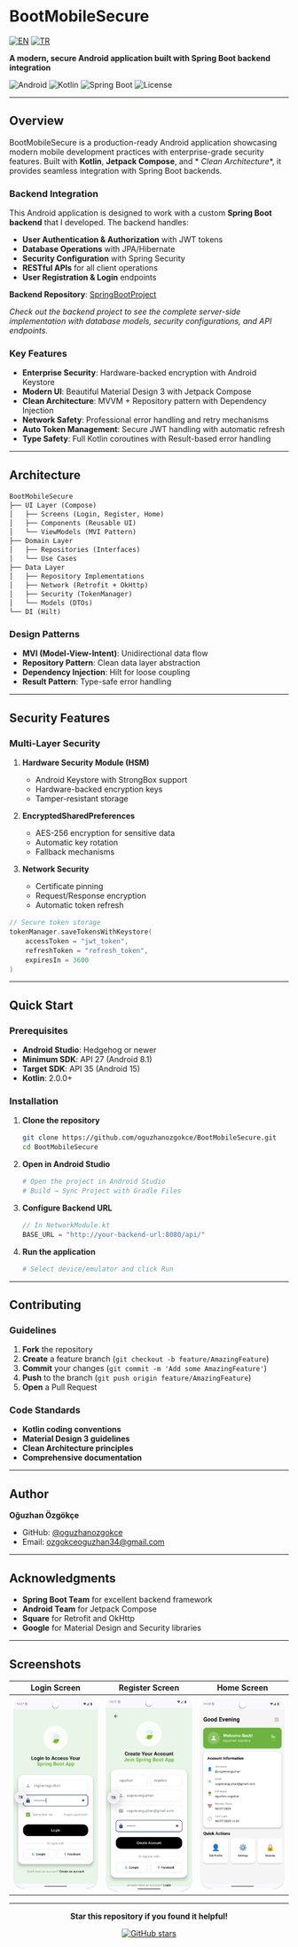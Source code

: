 # BootMobileSecure

[![EN](https://img.shields.io/badge/lang-en-blue.svg)](README.md)
[![TR](https://img.shields.io/badge/lang-tr-red.svg)](README_TR.md)

**A modern, secure Android application built with Spring Boot backend integration**

![Android](https://img.shields.io/badge/Android-API%2027+-green.svg)
![Kotlin](https://img.shields.io/badge/Kotlin-2.0.0-blue.svg)
![Spring Boot](https://img.shields.io/badge/Spring%20Boot-Compatible-brightgreen.svg)
![License](https://img.shields.io/badge/License-MIT-yellow.svg)

---

## Overview

BootMobileSecure is a production-ready Android application showcasing modern mobile development
practices with enterprise-grade security features. Built with **Kotlin**, **Jetpack Compose**, and *
*Clean Architecture**, it provides seamless integration with Spring Boot backends.

### Backend Integration

This Android application is designed to work with a custom **Spring Boot backend** that I developed.
The backend handles:

- **User Authentication & Authorization** with JWT tokens
- **Database Operations** with JPA/Hibernate
- **Security Configuration** with Spring Security
- **RESTful APIs** for all client operations
- **User Registration & Login** endpoints

**Backend Repository**: [SpringBootProject](https://github.com/oguzhanozgokce/SpringBootProject)

*Check out the backend project to see the complete server-side implementation with database models,
security configurations, and API endpoints.*

### Key Features

- **Enterprise Security**: Hardware-backed encryption with Android Keystore
- **Modern UI**: Beautiful Material Design 3 with Jetpack Compose
- **Clean Architecture**: MVVM + Repository pattern with Dependency Injection
- **Network Safety**: Professional error handling and retry mechanisms
- **Auto Token Management**: Secure JWT handling with automatic refresh
- **Type Safety**: Full Kotlin coroutines with Result-based error handling

---

## Architecture

```
BootMobileSecure
├── UI Layer (Compose)
│   ├── Screens (Login, Register, Home)
│   ├── Components (Reusable UI)
│   └── ViewModels (MVI Pattern)
├── Domain Layer
│   ├── Repositories (Interfaces)
│   └── Use Cases
├── Data Layer
│   ├── Repository Implementations
│   ├── Network (Retrofit + OkHttp)
│   ├── Security (TokenManager)
│   └── Models (DTOs)
└── DI (Hilt)
```

### Design Patterns

- **MVI (Model-View-Intent)**: Unidirectional data flow
- **Repository Pattern**: Clean data layer abstraction
- **Dependency Injection**: Hilt for loose coupling
- **Result Pattern**: Type-safe error handling

---

## Security Features

### Multi-Layer Security

1. **Hardware Security Module (HSM)**
   - Android Keystore with StrongBox support
   - Hardware-backed encryption keys
   - Tamper-resistant storage

2. **EncryptedSharedPreferences**
   - AES-256 encryption for sensitive data
   - Automatic key rotation
   - Fallback mechanisms

3. **Network Security**
   - Certificate pinning
   - Request/Response encryption
   - Automatic token refresh

```kotlin
// Secure token storage
tokenManager.saveTokensWithKeystore(
    accessToken = "jwt_token",
    refreshToken = "refresh_token",
    expiresIn = 3600
)
```

---

## Quick Start

### Prerequisites

- **Android Studio**: Hedgehog or newer
- **Minimum SDK**: API 27 (Android 8.1)
- **Target SDK**: API 35 (Android 15)
- **Kotlin**: 2.0.0+

### Installation

1. **Clone the repository**
   ```bash
   git clone https://github.com/oguzhanozgokce/BootMobileSecure.git
   cd BootMobileSecure
   ```

2. **Open in Android Studio**
   ```bash
   # Open the project in Android Studio
   # Build → Sync Project with Gradle Files
   ```

3. **Configure Backend URL**
   ```kotlin
   // In NetworkModule.kt
   BASE_URL = "http://your-backend-url:8080/api/"
   ```

4. **Run the application**
   ```bash
   # Select device/emulator and click Run
   ```

---

## Contributing

### Guidelines

1. **Fork** the repository
2. **Create** a feature branch (`git checkout -b feature/AmazingFeature`)
3. **Commit** your changes (`git commit -m 'Add some AmazingFeature'`)
4. **Push** to the branch (`git push origin feature/AmazingFeature`)
5. **Open** a Pull Request

### Code Standards

- **Kotlin coding conventions**
- **Material Design 3 guidelines**
- **Clean Architecture principles**
- **Comprehensive documentation**

---

## Author

**Oğuzhan Özgökçe**
- GitHub: [@oguzhanozgokce](https://github.com/oguzhanozgokce)
- Email: ozgokceoguzhan34@gmail.com

---

## Acknowledgments

- **Spring Boot Team** for excellent backend framework
- **Android Team** for Jetpack Compose
- **Square** for Retrofit and OkHttp
- **Google** for Material Design and Security libraries

---

## Screenshots

<div align="center">

|                           Login Screen                           |                            Register Screen                             |                          Home Screen                           |
|:----------------------------------------------------------------:|:----------------------------------------------------------------------:|:--------------------------------------------------------------:|
| <img src="screenshot/Login.png" width="250" alt="Login Screen"/> | <img src="screenshot/Register.png" width="250" alt="Register Screen"/> | <img src="screenshot/Home.png" width="250" alt="Home Screen"/> |

</div>

---

<div align="center">

**Star this repository if you found it helpful!**

[![GitHub stars](https://img.shields.io/github/stars/oguzhanozgokce/BootMobileSecure.svg?style=social&label=Star)](https://github.com/oguzhanozgokce/BootMobileSecure)

</div>